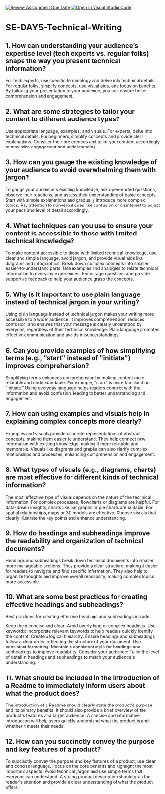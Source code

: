 [![Review Assignment Due Date](https://classroom.github.com/assets/deadline-readme-button-22041afd0340ce965d47ae6ef1cefeee28c7c493a6346c4f15d667ab976d596c.svg)](https://classroom.github.com/a/zsAR-pyY)
[![Open in Visual Studio Code](https://classroom.github.com/assets/open-in-vscode-2e0aaae1b6195c2367325f4f02e2d04e9abb55f0b24a779b69b11b9e10269abc.svg)](https://classroom.github.com/online_ide?assignment_repo_id=16105786&assignment_repo_type=AssignmentRepo)
# SE-DAY5-Technical-Writing
## 1. How can understanding your audience’s expertise level (tech experts vs. regular folks) shape the way you present technical information?
For tech experts, use specific terminology and delve into technical details. For regular folks, simplify concepts, use visual aids, and focus on benefits. By tailoring your presentation to your audience, you can ensure better comprehension and engagement.
## 2. What are some strategies to tailor your content to different audience types?
Use appropriate language, examples, and visuals. For experts, delve into technical details. For beginners, simplify concepts and provide clear explanations. Consider their preferences and tailor your content accordingly to maximize engagement and understanding.
## 3. How can you gauge the existing knowledge of your audience to avoid overwhelming them with jargon?
To gauge your audience's existing knowledge, ask open-ended questions, observe their reactions, and assess their understanding of basic concepts. Start with simple explanations and gradually introduce more complex topics. Pay attention to nonverbal cues like confusion or disinterest to adjust your pace and level of detail accordingly.
## 4. What techniques can you use to ensure your content is accessible to those with limited technical knowledge?
To make content accessible to those with limited technical knowledge, use clear and simple language, avoid jargon, and provide visual aids like diagrams and infographics. Break down complex concepts into smaller, easier-to-understand parts. Use examples and analogies to relate technical information to everyday experiences. Encourage questions and provide supportive feedback to help your audience grasp the concepts.
## 5. Why is it important to use plain language instead of technical jargon in your writing?
Using plain language instead of technical jargon makes your writing more accessible to a wider audience. It improves comprehension, reduces confusion, and ensures that your message is clearly understood by everyone, regardless of their technical knowledge. Plain language promotes effective communication and avoids misunderstandings.
## 6. Can you provide examples of how simplifying terms (e.g., "start" instead of "initiate") improves comprehension?
Simplifying terms enhances comprehension by making content more relatable and understandable. For example, "start" is more familiar than "initiate." Using everyday language helps readers connect with the information and avoid confusion, leading to better understanding and engagement.
## 7. How can using examples and visuals help in explaining complex concepts more clearly?
Examples and visuals provide concrete representations of abstract concepts, making them easier to understand. They help connect new information with existing knowledge, making it more relatable and memorable. Visuals like diagrams and graphs can also clarify complex relationships and processes, enhancing comprehension and engagement.
## 8. What types of visuals (e.g., diagrams, charts) are most effective for different kinds of technical information?
The most effective type of visual depends on the nature of the technical information. For complex processes, flowcharts or diagrams are helpful. For data-driven insights, charts like bar graphs or pie charts are suitable. For spatial relationships, maps or 3D models are effective. Choose visuals that clearly illustrate the key points and enhance understanding.
## 9. How do headings and subheadings improve the readability and organization of technical documents?
Headings and subheadings break down technical documents into smaller, more manageable sections. They provide a clear structure, making it easier for readers to navigate and find specific information. They also help to organize thoughts and improve overall readability, making complex topics more accessible.
## 10. What are some best practices for creating effective headings and subheadings?
Best practices for creating effective headings and subheadings include:

Keep them concise and clear: Avoid overly long or complex headings.
Use keywords: Incorporate relevant keywords to help readers quickly identify the content.
Create a logical hierarchy: Ensure headings and subheadings follow a clear order, reflecting the structure of your document.
Use consistent formatting: Maintain a consistent style for headings and subheadings to improve readability.
Consider your audience: Tailor the level of detail in headings and subheadings to match your audience's understanding.
## 11. What should be included in the introduction of a Readme to immediately inform users about what the product does?
The introduction of a Readme should clearly state the product's purpose and its primary benefits. It should also provide a brief overview of the product's features and target audience. A concise and informative introduction will help users quickly understand what the product is and whether it meets their needs.
## 12. How can you succinctly convey the purpose and key features of a product?
To succinctly convey the purpose and key features of a product, use clear and concise language. Focus on the core benefits and highlight the most important aspects. Avoid technical jargon and use simple terms that everyone can understand. A strong product description should grab the reader's attention and provide a clear understanding of what the product offers.
